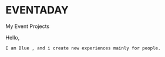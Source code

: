 # EVENTADAY
My Event Projects 

Hello, 

    I am Blue , and i create new experiences mainly for people.

